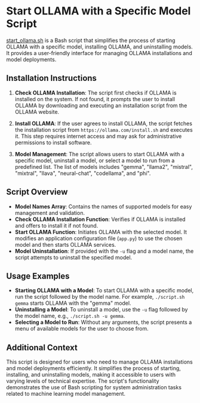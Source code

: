 # Start OLLAMA with a Specific Model Script

[start_ollama.sh](../start_ollama.sh) is a Bash script that simplifies the process of starting OLLAMA with a specific model, installing OLLAMA, and uninstalling models. It provides a user-friendly interface for managing OLLAMA installations and model deployments.

## Installation Instructions

1. **Check OLLAMA Installation**: The script first checks if OLLAMA is installed on the system. If not found, it prompts the user to install OLLAMA by downloading and executing an installation script from the OLLAMA website.

2. **Install OLLAMA**: If the user agrees to install OLLAMA, the script fetches the installation script from `https://ollama.com/install.sh` and executes it. This step requires internet access and may ask for administrative permissions to install software.

3. **Model Management**: The script allows users to start OLLAMA with a specific model, uninstall a model, or select a model to run from a predefined list. The list of models includes "gemma", "llama2", "mistral", "mixtral", "llava", "neural-chat", "codellama", and "phi".

## Script Overview

- **Model Names Array**: Contains the names of supported models for easy management and validation.
- **Check OLLAMA Installation Function**: Verifies if OLLAMA is installed and offers to install it if not found.
- **Start OLLAMA Function**: Initiates OLLAMA with the selected model. It modifies an application configuration file (`app.py`) to use the chosen model and then starts OLLAMA services.
- **Model Uninstallation**: If provided with the `-u` flag and a model name, the script attempts to uninstall the specified model.

## Usage Examples

- **Starting OLLAMA with a Model**: To start OLLAMA with a specific model, run the script followed by the model name. For example, `./script.sh gemma` starts OLLAMA with the "gemma" model.
- **Uninstalling a Model**: To uninstall a model, use the `-u` flag followed by the model name, e.g., `./script.sh -u gemma`.
- **Selecting a Model to Run**: Without any arguments, the script presents a menu of available models for the user to choose from.

## Additional Context

This script is designed for users who need to manage OLLAMA installations and model deployments efficiently. It simplifies the process of starting, installing, and uninstalling models, making it accessible to users with varying levels of technical expertise. The script's functionality demonstrates the use of Bash scripting for system administration tasks related to machine learning model management.

